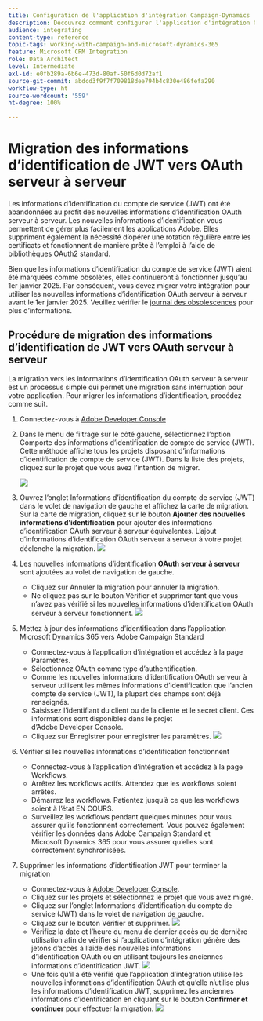 ```yaml
---
title: Configuration de l'application d'intégration Campaign-Dynamics
description: Découvrez comment configurer l'application d'intégration Campaign-Dynamics
audience: integrating
content-type: reference
topic-tags: working-with-campaign-and-microsoft-dynamics-365
feature: Microsoft CRM Integration
role: Data Architect
level: Intermediate
exl-id: e0fb289a-6b6e-473d-80af-50f6d0d72af1
source-git-commit: abdcd3f9f7f709818dee794b4c830e486fefa290
workflow-type: ht
source-wordcount: '559'
ht-degree: 100%

---
```


# Migration des informations d’identification de JWT vers OAuth serveur à serveur

Les informations d’identification du compte de service (JWT) ont été abandonnées au profit des nouvelles informations d’identification OAuth serveur à serveur. Les nouvelles informations d’identification vous permettent de gérer plus facilement les applications Adobe. Elles suppriment également la nécessité d’opérer une rotation régulière entre les certificats et fonctionnent de manière prête à l’emploi à l’aide de bibliothèques OAuth2 standard.

Bien que les informations d’identification du compte de service (JWT) aient été marquées comme obsolètes, elles continueront à fonctionner jusqu’au 1er janvier 2025. Par conséquent, vous devez migrer votre intégration pour utiliser les nouvelles informations d’identification OAuth serveur à serveur avant le 1er janvier 2025. Veuillez vérifier le [journal des obsolescences](https://developer.adobe.com/developer-console/docs/guides/authentication/ServerToServerAuthentication/migration/#deperecation-timelines) pour plus d’informations.

## Procédure de migration des informations d’identification de JWT vers OAuth serveur à serveur

La migration vers les informations d’identification OAuth serveur à serveur est un processus simple qui permet une migration sans interruption pour votre application. Pour migrer les informations d’identification, procédez comme suit.

1. Connectez-vous à [Adobe Developer Console](https://developer.adobe.com/console)
2. Dans le menu de filtrage sur le côté gauche, sélectionnez l’option Comporte des informations d’identification de compte de service (JWT). Cette méthode affiche tous les projets disposant d’informations d’identification de compte de service (JWT). Dans la liste des projets, cliquez sur le projet que vous avez l’intention de migrer.

   ![](assets/JwtToOAuthMigration1.png)

3. Ouvrez l’onglet Informations d’identification du compte de service (JWT) dans le volet de navigation de gauche et affichez la carte de migration. Sur la carte de migration, cliquez sur le bouton **Ajouter des nouvelles informations d’identification** pour ajouter des informations d’identification OAuth serveur à serveur équivalentes. L’ajout d’informations d’identification OAuth serveur à serveur à votre projet déclenche la migration.
   ![](assets/JwtToOAuthMigration2.png)
4. Les nouvelles informations d’identification **OAuth serveur à serveur** sont ajoutées au volet de navigation de gauche.
   * Cliquez sur Annuler la migration pour annuler la migration.
   * Ne cliquez pas sur le bouton Vérifier et supprimer tant que vous n’avez pas vérifié si les nouvelles informations d’identification OAuth serveur à serveur fonctionnent.
     ![](assets/JwtToOAuthMigration3.png)

5. Mettez à jour des informations d’identification dans l’application Microsoft Dynamics 365 vers Adobe Campaign Standard
   * Connectez-vous à l’application d’intégration et accédez à la page Paramètres.
   * Sélectionnez OAuth comme type d’authentification.
   * Comme les nouvelles informations d’identification OAuth serveur à serveur utilisent les mêmes informations d’identification que l’ancien compte de service (JWT), la plupart des champs sont déjà renseignés.
   * Saisissez l’identifiant du client ou de la cliente et le secret client. Ces informations sont disponibles dans le projet d’Adobe Developer Console.
   * Cliquez sur Enregistrer pour enregistrer les paramètres.
     ![](assets/JwtToOAuthMigration4.png)

6. Vérifier si les nouvelles informations d’identification fonctionnent
   * Connectez-vous à l’application d’intégration et accédez à la page Workflows.
   * Arrêtez les workflows actifs. Attendez que les workflows soient arrêtés.
   * Démarrez les workflows. Patientez jusqu’à ce que les workflows soient à l’état EN COURS.
   * Surveillez les workflows pendant quelques minutes pour vous assurer qu’ils fonctionnent correctement. Vous pouvez également vérifier les données dans Adobe Campaign Standard et Microsoft Dynamics 365 pour vous assurer qu’elles sont correctement synchronisées.

7. Supprimer les informations d’identification JWT pour terminer la migration
   * Connectez-vous à [Adobe Developer Console](https://developer.adobe.com/console).
   * Cliquez sur les projets et sélectionnez le projet que vous avez migré.
   * Cliquez sur l’onglet Informations d’identification du compte de service (JWT) dans le volet de navigation de gauche.
   * Cliquez sur le bouton Vérifier et supprimer.
     ![](assets/JwtToOAuthMigration5.png)
   * Vérifiez la date et l’heure du menu de dernier accès ou de dernière utilisation afin de vérifier si l’application d’intégration génère des jetons d’accès à l’aide des nouvelles informations d’identification OAuth ou en utilisant toujours les anciennes informations d’identification JWT.
     ![](assets/JwtToOAuthMigration6.png)
   * Une fois qu’il a été vérifié que l’application d’intégration utilise les nouvelles informations d’identification OAuth et qu’elle n’utilise plus les informations d’identification JWT, supprimez les anciennes informations d’identification en cliquant sur le bouton **Confirmer et continuer** pour effectuer la migration.
     ![](assets/JwtToOAuthMigration7.png)
